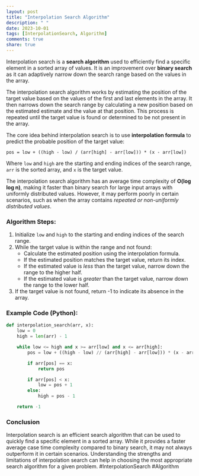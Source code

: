 ```yaml
---
layout: post
title: "Interpolation Search Algorithm"
description: " "
date: 2023-10-01
tags: [InterpolationSearch, Algorithm]
comments: true
share: true
---
```


Interpolation search is a **search algorithm** used to efficiently find a specific element in a sorted array of values. It is an improvement over **binary search** as it can adaptively narrow down the search range based on the values in the array.

The interpolation search algorithm works by estimating the position of the target value based on the values of the first and last elements in the array. It then narrows down the search range by calculating a new position based on the estimated estimate and the value at that position. This process is repeated until the target value is found or determined to be not present in the array.

The core idea behind interpolation search is to use **interpolation formula** to predict the probable position of the target value:

```
pos = low + ((high - low) / (arr[high] - arr[low])) * (x - arr[low])
```

Where `low` and `high` are the starting and ending indices of the search range, `arr` is the sorted array, and `x` is the target value.

The interpolation search algorithm has an average time complexity of **O(log log n)**, making it faster than binary search for large input arrays with uniformly distributed values. However, it may perform poorly in certain scenarios, such as when the array contains *repeated or non-uniformly distributed values*.

### Algorithm Steps:

1. Initialize `low` and `high` to the starting and ending indices of the search range.
2. While the target value is within the range and not found:
   - Calculate the estimated position using the interpolation formula.
   - If the estimated position matches the target value, return its index.
   - If the estimated value is *less* than the target value, narrow down the range to the higher half.
   - If the estimated value is *greater* than the target value, narrow down the range to the lower half.
3. If the target value is not found, return -1 to indicate its absence in the array.

### Example Code (Python):

```python
def interpolation_search(arr, x):
    low = 0
    high = len(arr) - 1

    while low <= high and x >= arr[low] and x <= arr[high]:
        pos = low + ((high - low) // (arr[high] - arr[low])) * (x - arr[low])

        if arr[pos] == x:
            return pos

        if arr[pos] < x:
            low = pos + 1
        else:
            high = pos - 1

    return -1
```

### Conclusion

Interpolation search is an efficient search algorithm that can be used to quickly find a specific element in a sorted array. While it provides a faster average case time complexity compared to binary search, it may not always outperform it in certain scenarios. Understanding the strengths and limitations of interpolation search can help in choosing the most appropriate search algorithm for a given problem. #InterpolationSearch #Algorithm
